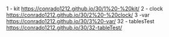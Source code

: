 1 - kit https://conrado1212.github.io/30/1%20-%20kit/
2 - clock https://conrado1212.github.io/30/2%20-%20clock/
3 -var  https://conrado1212.github.io/30/3%20-var/
32 - tablesTest https://conrado1212.github.io/30/32-tableTest/
